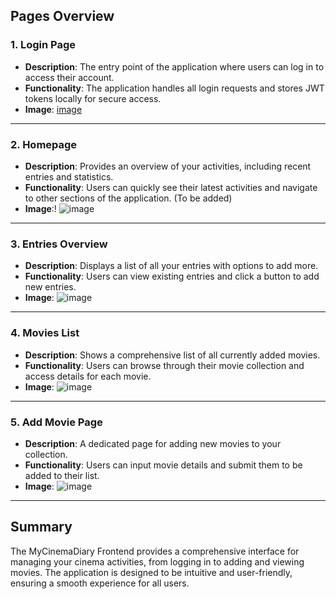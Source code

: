 ## Pages Overview

### 1. Login Page
- **Description**: The entry point of the application where users can log in to access their account.
- **Functionality**: The application handles all login requests and stores JWT tokens locally for secure access.
- **Image**: [image](https://github.com/user-attachments/assets/0717c7d1-de46-4a55-a156-f9efe7ed5945)

---

### 2. Homepage
- **Description**: Provides an overview of your activities, including recent entries and statistics.
- **Functionality**: Users can quickly see their latest activities and navigate to other sections of the application. (To be added)
- **Image**:! ![image](https://github.com/user-attachments/assets/6d1b4718-18d6-4054-9068-9c80df6cea15)


---

### 3. Entries Overview
- **Description**: Displays a list of all your entries with options to add more.
- **Functionality**: Users can view existing entries and click a button to add new entries.
- **Image**: ![image](https://github.com/user-attachments/assets/a0d239e1-2c57-4e05-87e2-7a49f678d7cc)

---

### 4. Movies List
- **Description**: Shows a comprehensive list of all currently added movies.
- **Functionality**: Users can browse through their movie collection and access details for each movie.
- **Image**: ![image](https://github.com/user-attachments/assets/e1bbedfd-954b-47d6-afa4-a33c4d14f86c)

---

### 5. Add Movie Page
- **Description**: A dedicated page for adding new movies to your collection.
- **Functionality**: Users can input movie details and submit them to be added to their list.
- **Image**: ![image](https://github.com/user-attachments/assets/f9fa04df-b611-4cc6-8ff3-f1b20e01187e)


---

## Summary
The MyCinemaDiary Frontend provides a comprehensive interface for managing your cinema activities, from logging in to adding and viewing movies. The application is designed to be intuitive and user-friendly, ensuring a smooth experience for all users.
